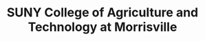 ---
layout: repo
title: "SUNY College of Agriculture and Technology at Morrisville"
id: 21549
permalink: repos/21549/
---